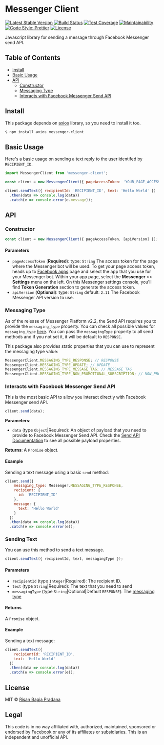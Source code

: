 # Messenger Client

[![Latest Stable Version](https://img.shields.io/npm/v/messenger-client.svg?style=flat-square)](https://www.npmjs.com/package/messenger-client)
[![Build Status](https://img.shields.io/travis/risan/messenger-client.svg?style=flat-square)](https://travis-ci.org/risan/messenger-client)
[![Test Coverage](https://img.shields.io/codeclimate/c/risan/messenger-client.svg?style=flat-square)](https://codeclimate.com/github/risan/messenger-client/test_coverage)
[![Maintainability](https://img.shields.io/codeclimate/maintainability/risan/messenger-client.svg?style=flat-square)](https://codeclimate.com/github/risan/messenger-client/maintainability)
[![Code Style: Prettier](https://img.shields.io/badge/code_style-prettier-ff69b4.svg?style=flat-square)](https://github.com/risan/messenger-client)
[![License](https://img.shields.io/npm/l/messenger-client.svg?style=flat-square)](https://www.npmjs.com/package/messenger-client)

Javascript library for sending a message through Facebook Messenger send API.

## Table of Contents

* [Install](#install)
* [Basic Usage](#basic-usage)
* [API](#api)
    * [Constructor](#constructor)
    * [Messaging Type](#messaging-type)
    * [Interacts with Facebook Messenger Send API](#interacts-with-facebook-messenger-send-api)

## Install

This package depends on [axios](https://github.com/axios/axios) library, so you need to install it too.

```bash
$ npm install axios messenger-client
```

## Basic Usage

Here's a basic usage on sending a text reply to the user identifed by `RECIPIENT_ID`.

```js
import MessengerClient from 'messenger-client';

const client = new MessengerClient({ pageAccessToken: 'YOUR_PAGE_ACCESS_TOKEN' });

client.sendText({ recipientId: 'RECIPIENT_ID', text: 'Hello World' })
  .then(data => console.log(data))
  .catch(e => console.error(e.message));
```

## API

### Constructor

```js
const client = new MessengerClient({ pageAccessToken, [apiVersion] });
```

####  Parameters
- `pageAccessToken` (**Required**):
type: `String`
The access token for the page where the Messenger bot will be used. To get your page access token, heads up to [Facebook apps](https://developers.facebook.com/apps) page and select the app that you use for your Messenger bot. Within your app page, select the **Messenger** >> **Settings** menu on the left. On this Messenger settings console, you'll find **Token Generation** section to generate the access token.
- `apiVersion` (**Optional**):
type: `String`
default: `2.11`
The Facebook Messenger API version to use.

### Messaging Type

As of the release of Messenger Platform v2.2, the Send API requires you to provide the `messaging_type` property. You can check all possible values for `messaging_type` [here](https://developers.facebook.com/docs/messenger-platform/send-messages#messaging_types). You can pass the `messagingType` property to all send methods and if you not set it, it will be default to `RESPONSE`.

This package also provides static properties that you can use to represent the messaging type value:

```js
MessengerClient.MESSAGING_TYPE_RESPONSE; // RESPONSE
MessengerClient.MESSAGING_TYPE_UPDATE; // UPDATE
MessengerClient.MESSAGING_TYPE_MESSAGE_TAG; // MESSAGE_TAG
MessengerClient.MESSAGING_TYPE_NON_PROMOTIONAL_SUBSCRIPTION; // NON_PROMOTIONAL_SUBSCRIPTION
```

### Interacts with Facebook Messenger Send API

This is the most basic API to allow you interact directly with Facebook Messenger send API.

```js
client.send(data);
```

**Parameters**:
- `data` (type `Object`|Required): An object of payload that you need to provide to Facebook Messenger Send API. Check the [Send API Documentation](https://developers.facebook.com/docs/messenger-platform/reference/send-api/#payload) to see all possible payload properties.

**Returns**: A `Promise` object.

#### Example

Sending a text message using a basic `send` method:

```js
client.send({
    messaging_type: Messenger.MESSAGING_TYPE_RESPONSE,
    recipient: {
      id: 'RECIPIENT_ID'
    },
    message: {
      text: 'Hello World'
    }
  })
  .then(data => console.log(data))
  .catch(e => console.error(e));
```

### Sending Text

You can use this method to send a text message.

```js
client.sendText({ recipientId, text, messagingType });
```

#### Parameters
- `recipientId` (type `Integer`|Required): The recipient ID.
- `text` (type `String`|Required): The text that you need to send
- `messagingType` (type `String`|Optional|Default `RESPONSE`): The [messaging type](#messaging-type)

#### Returns
A `Promise` object.

#### Example

Sending a text message:

```js
client.sendText({
    recipientId: 'RECIPIENT_ID',
    text: 'Hello World'
  })
  .then(data => console.log(data))
  .catch(e => console.error(e));
```

## License

MIT © [Risan Bagja Pradana](https://risan.io)

## Legal

This code is in no way affiliated with, authorized, maintained, sponsored or endorsed by [Facebook](https://www.facebook.com) or any of its affiliates or subsidiaries. This is an independent and unofficial API.
